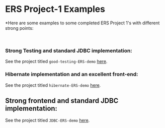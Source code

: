 # ERS Project-1 Examples
*Here are some examples to some completed ERS Project 1's with different strong points:

<br>

### Strong Testing and standard JDBC implementation:
See the project titled `good-testing-ERS-demo` [here](https://github.com/210222-reston-java-msa/demos/tree/main/week4/ERS-examples/good-testing-ERS-demo).

### Hibernate implementation and an excellent front-end:
See the project titled `hibernate-ERS-demo` [here](https://github.com/210222-reston-java-msa/demos/tree/main/week4/ERS-examples/hibernate-ERS-demo).

## Strong frontend and standard JDBC implementation:
See the project titled `JDBC-ERS-demo` [here](https://github.com/210222-reston-java-msa/demos/tree/main/week4/ERS-examples/JDBC-ERS-demo).
